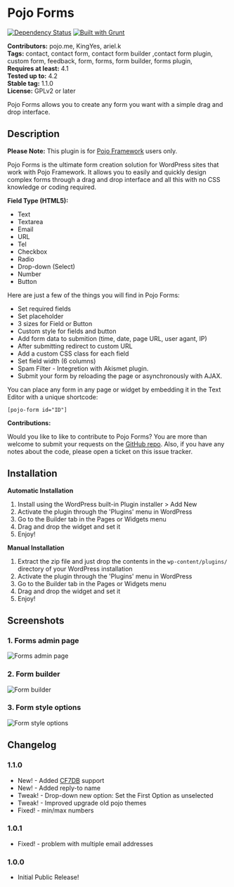 # Pojo Forms #
[![Dependency Status](https://david-dm.org/pojome/pojo-forms/dev-status.svg)](https://david-dm.org/pojome/pojo-forms#info=devDependencies) [![Built with Grunt](https://cdn.gruntjs.com/builtwith.png)](http://gruntjs.com/)

**Contributors:** pojo.me, KingYes, ariel.k  
**Tags:** contact, contact form, contact form builder ,contact form plugin, custom form, feedback, form, forms, form builder, forms plugin,  
**Requires at least:** 4.1  
**Tested up to:** 4.2  
**Stable tag:** 1.1.0  
**License:** GPLv2 or later  

Pojo Forms allows you to create any form you want with a simple drag and drop interface.

## Description ##

**Please Note:** This plugin is for [Pojo Framework][1] users only.

Pojo Forms is the ultimate form creation solution for WordPress sites that work with Pojo Framework. It allows you to easily and quickly design complex forms through a drag and drop interface and all this with no CSS knowledge or coding required.

<strong>Field Type (HTML5):</strong>

* Text
* Textarea
* Email
* URL
* Tel
* Checkbox
* Radio
* Drop-down (Select)
* Number
* Button

Here are just a few of the things you will find in Pojo Forms:

* Set required fields
* Set placeholder
* 3 sizes for Field or Button
* Custom style for fields and button
* Add form data to submition (time, date, page URL, user agant, IP)
* After submitting redirect to custom URL
* Add a custom CSS class for each field
* Set field width (6 columns)
* Spam Filter - Integretion with Akismet plugin.
* Submit your form by reloading the page or asynchronously with AJAX.

You can place any form in any page or widget by embedding it in the Text Editor with a unique shortcode:

<code>[pojo-form id="ID"]</code>

**Contributions:**

Would you like to like to contribute to Pojo Forms? You are more than welcome to submit your requests on the [GitHub repo][2]. Also, if you have any notes about the code, please open a ticket on this issue tracker.

 [1]: http://pojo.me/?utm_source=wp-repo&utm_medium=link&utm_campaign=forms
 [2]: https://github.com/pojome/pojo-forms

## Installation ##

**Automatic Installation**

1. Install using the WordPress built-in Plugin installer > Add New
1. Activate the plugin through the 'Plugins' menu in WordPress
1. Go to the Builder tab in the Pages or Widgets menu
1. Drag and drop the widget and set it
1. Enjoy!

**Manual Installation**

1. Extract the zip file and just drop the contents in the <code>wp-content/plugins/</code> directory of your WordPress installation
1. Activate the plugin through the 'Plugins' menu in WordPress
1. Go to the Builder tab in the Pages or Widgets menu
1. Drag and drop the widget and set it
1. Enjoy!

## Screenshots ##

### 1. Forms admin page ###
![Forms admin page](http://s.wordpress.org/extend/plugins/pojo-forms/screenshot-1.png)

### 2. Form builder ###
![Form builder](http://s.wordpress.org/extend/plugins/pojo-forms/screenshot-2.png)

### 3. Form style options ###
![Form style options](http://s.wordpress.org/extend/plugins/pojo-forms/screenshot-3.png)


## Changelog ##

### 1.1.0 ###
* New! - Added [CF7DB](https://wordpress.org/plugins/contact-form-7-to-database-extension/) support
* New! - Added reply-to name 
* Tweak! - Drop-down new option: Set the First Option as unselected 
* Tweak! - Improved upgrade old pojo themes
* Fixed! - min/max numbers

### 1.0.1 ###
* Fixed! - problem with multiple email addresses

### 1.0.0 ###
* Initial Public Release!